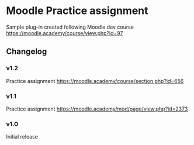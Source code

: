 Moodle Practice assignment
==================================
Sample plug-in created following Moodle dev course https://moodle.academy/course/view.php?id=97

Changelog
---------------

### v1.2
Practice assignment https://moodle.academy/course/section.php?id=656

### v1.1
Practice assignment https://moodle.academy/mod/page/view.php?id=2373

### v1.0
Initial release
